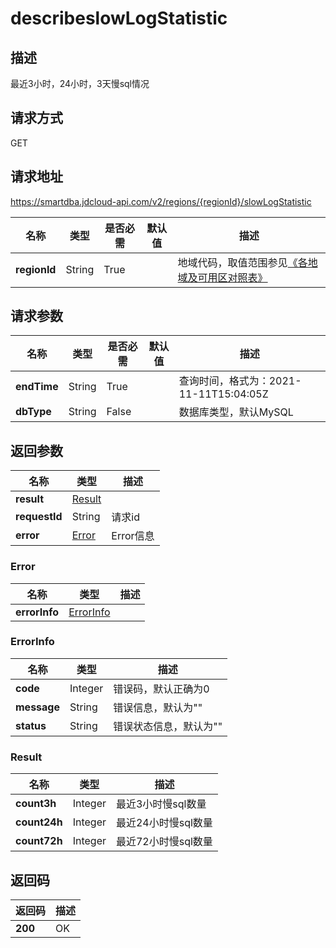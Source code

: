 # describeslowLogStatistic


## 描述
最近3小时，24小时，3天慢sql情况

## 请求方式
GET

## 请求地址
https://smartdba.jdcloud-api.com/v2/regions/{regionId}/slowLogStatistic

|名称|类型|是否必需|默认值|描述|
|---|---|---|---|---|
|**regionId**|String|True| |地域代码，取值范围参见[《各地域及可用区对照表》](../Enum-Definitions/Regions-AZ.md)|

## 请求参数
|名称|类型|是否必需|默认值|描述|
|---|---|---|---|---|
|**endTime**|String|True| |查询时间，格式为：2021-11-11T15:04:05Z|
|**dbType**|String|False| |数据库类型，默认MySQL|


## 返回参数
|名称|类型|描述|
|---|---|---|
|**result**|[Result](#result)| |
|**requestId**|String|请求id|
|**error**|[Error](#error)|Error信息|

### <div id="Error">Error</div>
|名称|类型|描述|
|---|---|---|
|**errorInfo**|[ErrorInfo](#errorinfo)| |
### <div id="ErrorInfo">ErrorInfo</div>
|名称|类型|描述|
|---|---|---|
|**code**|Integer|错误码，默认正确为0|
|**message**|String|错误信息，默认为""|
|**status**|String|错误状态信息，默认为""|
### <div id="Result">Result</div>
|名称|类型|描述|
|---|---|---|
|**count3h**|Integer|最近3小时慢sql数量|
|**count24h**|Integer|最近24小时慢sql数量|
|**count72h**|Integer|最近72小时慢sql数量|

## 返回码
|返回码|描述|
|---|---|
|**200**|OK|
